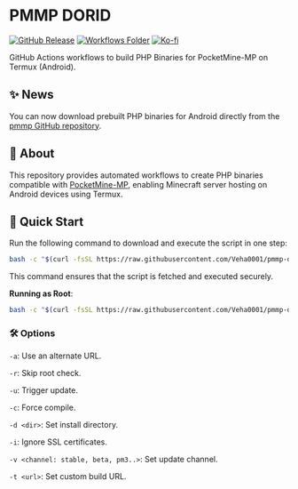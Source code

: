 # PMMP DORID

[![GitHub Release](https://img.shields.io/github/v/release/Veha0001/pmmp-droid?sort=date&display_name=release&style=for-the-badge&logo=git&logoColor=%239399b2&label=Download&labelColor=%231e1e2e&color=%23f38ba8)](https://github.com/Veha0001/pmmp-droid/releases)
[![Workflows Folder](https://img.shields.io/badge/Workflows-Folder-cyan?style=for-the-badge&logo=github-actions&logoColor=%23FFFAFF&labelColor=%23303036&color=%2330BCED)](.github/workflows)
[![Ko-fi](https://img.shields.io/badge/support_me_on_ko--fi-F16061?style=for-the-badge&logo=kofi&logoColor=f5f5f5)](https://ko-fi.com/Veha0001)

GitHub Actions workflows to build PHP Binaries for PocketMine-MP on Termux (Android).

## ✨ News
You can now download prebuilt PHP binaries for Android directly from the [pmmp GitHub repository](https://github.com/pmmp/PHP-Binaries).

## 📖 About

This repository provides automated workflows to create PHP binaries compatible with [PocketMine-MP](https://pmmp.io/), enabling Minecraft server hosting on Android devices using Termux.

## 🚀 Quick Start

Run the following command to download and execute the script in one step:
```bash
bash -c "$(curl -fsSL https://raw.githubusercontent.com/Veha0001/pmmp-droid/main/pchan.sh)"
```
This command ensures that the script is fetched and executed securely.

**Running as Root**:
```bash
bash -c "$(curl -fsSL https://raw.githubusercontent.com/Veha0001/pmmp-droid/main/pchan.sh)" -- -r
```

### 🛠️ Options

`-a`: Use an alternate URL.

`-r`: Skip root check.

`-u`: Trigger update.

`-c`: Force compile.

`-d <dir>`: Set install directory.

`-i`: Ignore SSL certificates.

`-v <channel: stable, beta, pm3..>`: Set update channel.

`-t <url>`: Set custom build URL.
